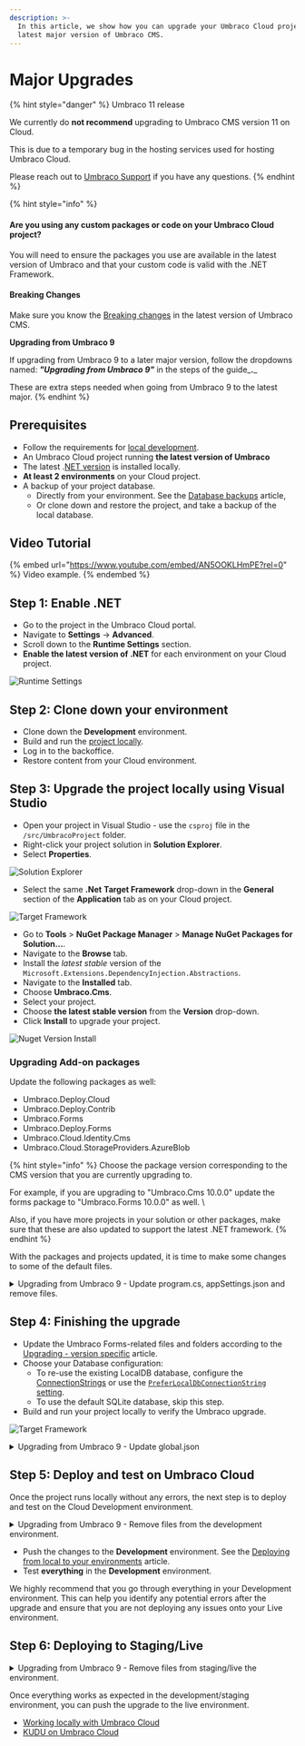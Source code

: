 ```yaml
---
description: >-
  In this article, we show how you can upgrade your Umbraco Cloud project to the
  latest major version of Umbraco CMS.
---
```


# Major Upgrades

{% hint style="danger" %}
Umbraco 11 release

We currently do **not recommend** upgrading to Umbraco CMS version 11 on Cloud.

This is due to a temporary bug in the hosting services used for hosting Umbraco Cloud.

Please reach out to [Umbraco Support](mailto:support@umbraco.com) if you have any questions.
{% endhint %}

{% hint style="info" %}
#### **Are you using any custom packages or code on your Umbraco Cloud project?**

You will need to ensure the packages you use are available in the latest version of  Umbraco and that your custom code is valid with the .NET Framework.

#### **Breaking Changes**

Make sure you know the [Breaking changes](broken-reference) in the latest version of Umbraco CMS.

**Upgrading from Umbraco 9**

If upgrading from Umbraco 9 to a later major version, follow the dropdowns named: _**"Upgrading from Umbraco 9"**_ in the steps of the guide_**.**_

These are extra steps needed when going from Umbraco 9 to the latest major.
{% endhint %}

## Prerequisites

* Follow the requirements for [local development](../../umbraco-cms/fundamentals/setup/requirements.md#local-development).
* An Umbraco Cloud project running **the latest version of Umbraco**
* The latest .[NET version](https://dotnet.microsoft.com/en-us/download/visual-studio-sdks) is installed locally.
* **At least 2 environments** on your Cloud project.
* A backup of your project database.
  * Directly from your environment. See the [Database backups](../databases/backups.md) article,
  * Or clone down and restore the project, and take a backup of the local database.

## Video Tutorial

{% embed url="https://www.youtube.com/embed/AN5OOKLHmPE?rel=0" %}
Video example.
{% endembed %}

## Step 1: Enable .NET

* Go to the project in the Umbraco Cloud portal.
* Navigate to **Settings** -> **Advanced**.
* Scroll down to the **Runtime Settings** section.
* **Enable the latest version of .NET** for each environment on your Cloud project.

![Runtime Settings](images/Runtime-Settings.png)

## Step 2: Clone down your environment

* Clone down the **Development** environment.
* Build and run the [project locally](../set-up/working-locally.md#running-the-site-locally).
* Log in to the backoffice.
* Restore content from your Cloud environment.

## Step 3: Upgrade the project locally using Visual Studio

* Open your project in Visual Studio - use the `csproj` file in the `/src/UmbracoProject` folder.
* Right-click your project solution in **Solution Explorer**.
* Select **Properties**.

![Solution Explorer](images/Solution-Explorer.png)

* Select the same **.Net** **Target Framework** drop-down in the **General** section of the **Application** tab as on your Cloud project.

![Target Framework](images/Target-Framework.png)

* Go to **Tools** > **NuGet Package Manager** > **Manage NuGet Packages for Solution...**.
* Navigate to the **Browse** tab.
* Install the _latest stable_ version of the `Microsoft.Extensions.DependencyInjection.Abstractions`.
* Navigate to the **Installed** tab.
* Choose **Umbraco.Cms**.
* Select your project.
* Choose **the latest stable version** from the **Version** drop-down.
* Click **Install** to upgrade your project.

![Nuget Version Install](images/Nuget-Version-Install.png)

### Upgrading Add-on packages

Update the following packages as well:

* Umbraco.Deploy.Cloud
* Umbraco.Deploy.Contrib
* Umbraco.Forms
* Umbraco.Deploy.Forms
* Umbraco.Cloud.Identity.Cms
* Umbraco.Cloud.StorageProviders.AzureBlob

{% hint style="info" %}
Choose the package version corresponding to the CMS version that you are currently upgrading to.

For example, if you are upgrading to "Umbraco.Cms 10.0.0" update the forms package to "Umbraco.Forms 10.0.0" as well. \


Also, if you have more projects in your solution or other packages, make sure that these are also updated to support the latest .NET framework.
{% endhint %}

With the packages and projects updated, it is time to make some changes to some of the default files.

<details>

<summary>Upgrading from Umbraco 9 - Update program.cs, appSettings.json and remove files.</summary>

*   Update the `Program` class in the `Program.cs` file to the following:\
    using Umbraco.Cms.Web.Common.Hosting;

    ```

    public class Program
        {
            public static void Main(string[] args)
                => CreateHostBuilder(args)
                    .Build()
                    .Run();

            public static IHostBuilder CreateHostBuilder(string[] args) =>
                Host.CreateDefaultBuilder(args)
                    .ConfigureUmbracoDefaults()
                    .ConfigureWebHostDefaults(webBuilder =>
                    {
                        webBuilder.UseStaticWebAssets();
                        webBuilder.UseStartup<Startup>();
                    });
        }
    ```
* Re-enable the appsettings IntelliSense by updating your schema reference in the **appsettings.json** file from:

```json
"$schema": "./umbraco/config/appsettings-schema.json",
```

To:

```json
"$schema": "./appsettings-schema.json",
```

Apply this change to the following files as well:

* **appsettings.Development.json**
* **appsettings.Production.json**
* **appsettings.Staging.json**

Remove the following files and folders _manually_ from your local project:

* `/wwwroot/umbraco`
* `/umbraco/PartialViewMacros`
* `/umbraco/UmbracoBackOffice`
* `/umbraco/UmbracoInstall`
* `/umbraco/UmbracoWebsite`
* `/umbraco/config/lang`

</details>

## Step 4: Finishing the upgrade

* Update the Umbraco Forms-related files and folders according to the [Upgrading - version specific](../../umbraco-forms/installation/version-specific.md) article.
* Choose your Database configuration:
  * To re-use the existing LocalDB database, configure the [ConnectionStrings](../../umbraco-deploy/upgrades/version-specific.md#database-initialization) or use the [`PreferLocalDbConnectionString` setting](../../umbraco-deploy/deploy-settings.md#preferlocaldbconnectionstring).
  * To use the default SQLite database, skip this step.
* Build and run your project locally to verify the Umbraco upgrade.

![Target Framework](images/verify-v10-upgrade-locally.png)

<details>

<summary>Upgrading from Umbraco 9 - Update global.json</summary>

*   Update the `global.json` in the root repository folder to target the runtime Software Development Kit (SDK) for the latest version of [.NET 6](https://dotnet.microsoft.com/en-us/download/dotnet/6.0).\
    &#x20;

    ```
       {
      "sdk": {
          "allowPrerelease": false,
          "version": "6.0.402",
          "rollForward": "minor"
      }
      }
    ```

&#x20;If `global.json` does not exist in the root of your repository, you need to add it manually.

Learn more about the `global.json` in the official [Microsoft docs.](https://learn.microsoft.com/en-us/dotnet/core/tools/global-json)

</details>

## Step 5: Deploy and test on Umbraco Cloud

Once the project runs locally without any errors, the next step is to deploy and test on the Cloud Development environment.

<details>

<summary>Upgrading from Umbraco 9 - Remove files from the development environment.</summary>
    
* `/wwwroot/umbraco`
* `/umbraco/PartialViewMacros`
* `/umbraco/UmbracoBackOffice`
* `/umbraco/UmbracoInstall`
* `/umbraco/UmbracoWebsite`
* `/umbraco/config/lang`

The files and folder above need to be removed on the **Development** environment through `KUDU` -> `Debug Console` -> `CMD` -> `Site` -> from both the `repository` and `wwwroot` folders.

![image](https://user-images.githubusercontent.com/83591955/210218172-b32a6be9-9b2a-48c4-8ed7-676068f72946.png)

</details>

* Push the changes to the **Development** environment. See the [Deploying from local to your environments](../deployment/local-to-cloud.md) article.
* Test **everything** in the **Development** environment.

We highly recommend that you go through everything in your Development environment. This can help you identify any potential errors after the upgrade and ensure that you are not deploying any issues onto your Live environment.

## Step 6: Deploying to Staging/Live

<details>

<summary>Upgrading from Umbraco 9 -  Remove files from staging/live the environment.</summary>

Before deploying the upgrade to your next environment, you will need to remove the folders you also removed from Kudu on your Development environment.

The files are:

* `/wwwroot/umbraco`
* `/umbraco/PartialViewMacros`
* `/umbraco/UmbracoBackOffice`
* `/umbraco/UmbracoInstall`
* `/umbraco/UmbracoWebsite`
* `/umbraco/config/lang`

They need to be removed through  `KUDU` -> `Debug Console` -> `CMD` -> `Site` -> from both the `repository` and `wwwroot` folders.
![image](https://user-images.githubusercontent.com/83591955/210218090-9b72fc05-cfe3-442f-8045-a90e5b8a9e89.png)

</details>

Once everything works as expected in the development/staging environment, you can push the upgrade to the live environment.

* [Working locally with Umbraco Cloud](https://github.com/umbraco/UmbracoDocs/blob/11.x/umbraco-cloud/set-up/working-locally.md)
* [KUDU on Umbraco Cloud](https://github.com/umbraco/UmbracoDocs/blob/11.x/umbraco-cloud/set-up/power-tools)
